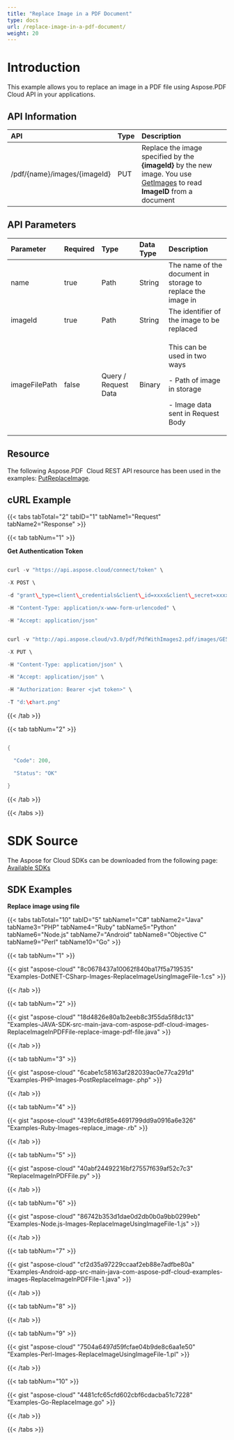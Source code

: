 ```yaml
---
title: "Replace Image in a PDF Document"
type: docs
url: /replace-image-in-a-pdf-document/
weight: 20
---
```


# **Introduction**
This example allows you to replace an image in a PDF file using Aspose.PDF Cloud API in your applications. 
## **API Information**

|**API**|**Type**|**Description**|
| :- | :- | :- |
|/pdf/{name}/images/{imageId}|PUT|Replace the image specified by the **{imageId}** by the new image. You use [GetImages](https://apireference.aspose.cloud/pdf/#!/Images/GetImages) to read **ImageID** from a document|
## **API Parameters**

|**Parameter**|**Required**|**Type**|**Data Type**|**Description**|
| :- | :- | :- | :- | :- |
|name|true|Path|String|The name of the document in storage to replace the image in|
|imageId|true|Path|String|The identifier of the image to be replaced|
|imageFilePath|false|Query / Request Data|Binary|<p>This can be used in two ways</p><p>- Path of image in storage</p><p>- Image data sent in Request Body</p>|

## **Resource**
The following Aspose.PDF  Cloud REST API resource has been used in the examples: [PutReplaceImage](https://apireference.aspose.cloud/pdf/#!/Images/PutReplaceImage).
## **cURL Example**
{{< tabs tabTotal="2" tabID="1" tabName1="Request" tabName2="Response" >}}

{{< tab tabNum="1" >}}

**Get Authentication Token**

```java

curl -v "https://api.aspose.cloud/connect/token" \

-X POST \

-d "grant\_type=client\_credentials&client\_id=xxxx&client\_secret=xxxx" \

-H "Content-Type: application/x-www-form-urlencoded" \

-H "Accept: application/json"

```

```java

curl -v "http://api.aspose.cloud/v3.0/pdf/PdfWithImages2.pdf/images/GE5TGNJVGM2TWOBWFQ2TQMRMGI4TALBXHA3A" \

-X PUT \

-H "Content-Type: application/json" \

-H "Accept: application/json" \

-H "Authorization: Bearer <jwt token>" \

-T "d:\chart.png"    

```

{{< /tab >}}

{{< tab tabNum="2" >}}

```java

{  

  "Code": 200,

  "Status": "OK"

}

```

{{< /tab >}}

{{< /tabs >}}
# **SDK Source**
The Aspose for Cloud SDKs can be downloaded from the following page: [Available SDKs](/available-sdks/)
## **SDK Examples**
**Replace image using file**

{{< tabs tabTotal="10" tabID="5" tabName1="C#" tabName2="Java" tabName3="PHP" tabName4="Ruby" tabName5="Python" tabName6="Node.js" tabName7="Android" tabName8="Objective C" tabName9="Perl" tabName10="Go" >}}

{{< tab tabNum="1" >}}

{{< gist "aspose-cloud" "8c0678437a10062f840ba17f5a719535" "Examples-DotNET-CSharp-Images-ReplaceImageUsingImageFile-1.cs" >}}

{{< /tab >}}

{{< tab tabNum="2" >}}

{{< gist "aspose-cloud" "18d4826e80a1b2eeb8c3f55da5f8dc13" "Examples-JAVA-SDK-src-main-java-com-aspose-pdf-cloud-images-ReplaceImageInPDFFile-replace-image-pdf-file.java" >}}

{{< /tab >}}

{{< tab tabNum="3" >}}

{{< gist "aspose-cloud" "6cabe1c58163af282039ac0e77ca291d" "Examples-PHP-Images-PostReplaceImage-.php" >}}

{{< /tab >}}

{{< tab tabNum="4" >}}

{{< gist "aspose-cloud" "439fc6df85e4691799dd9a0916a6e326" "Examples-Ruby-Images-replace\_image-.rb" >}}

{{< /tab >}}

{{< tab tabNum="5" >}}

{{< gist "aspose-cloud" "40abf24492216bf27557f639af52c7c3" "ReplaceImageInPDFFile.py" >}}

{{< /tab >}}

{{< tab tabNum="6" >}}

{{< gist "aspose-cloud" "86742b353d1dae0d2db0b0a9bb0299eb" "Examples-Node.js-Images-ReplaceImageUsingImageFile-1.js" >}}

{{< /tab >}}

{{< tab tabNum="7" >}}

{{< gist "aspose-cloud" "cf2d35a97229ccaaf2eb88e7adfbe80a" "Examples-Android-app-src-main-java-com-aspose-pdf-cloud-examples-images-ReplaceImageInPDFFile-1.java" >}}

{{< /tab >}}

{{< tab tabNum="8" >}}

{{< /tab >}}

{{< tab tabNum="9" >}}

{{< gist "aspose-cloud" "7504a6497d59fcfae04b9de8c6aa1e50" "Examples-Perl-Images-ReplaceImageUsingImageFile-1.pl" >}}

{{< /tab >}}

{{< tab tabNum="10" >}}

{{< gist "aspose-cloud" "4481cfc65cfd602cbf6cdacba51c7228" "Examples-Go-ReplaceImage.go" >}}

{{< /tab >}}

{{< /tabs >}}
